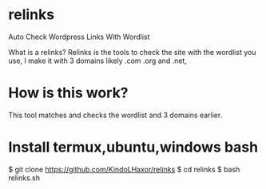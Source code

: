 # relinks
Auto Check Wordpress Links With Wordlist

What is a relinks?
Relinks is the tools to check the site with the wordlist you use, 
I make it with 3 domains likely .com .org and .net, 

# How is this work?
This tool matches and checks the wordlist and 3 domains earlier.

# Install termux,ubuntu,windows bash
$ git clone https://github.com/KindoLHaxor/relinks
$ cd relinks
$ bash relinks.sh
